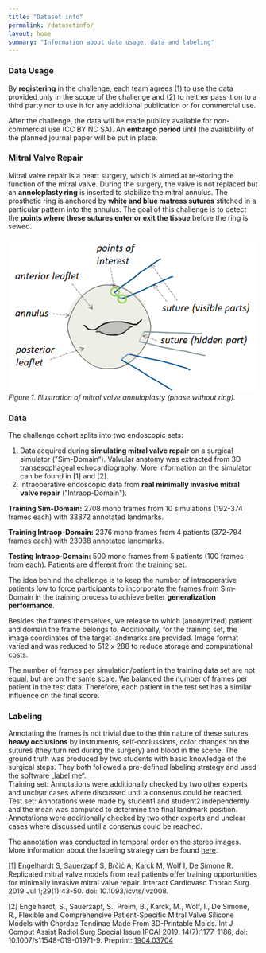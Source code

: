 ```yaml
---
title: "Dataset info"
permalink: /datasetinfo/
layout: home
summary: "Information about data usage, data and labeling"
---
```

### <a id="Data_Usage" class="uncolored_link">Data Usage</a>
By **registering** in the challenge, each team agrees (1) to use the data provided only in the
scope of the challenge and (2) to neither pass it on to a third party nor to use it for any additional publication or for commercial use. 

After the challenge, the data will be made publicy available for non-commercial use (CC BY NC SA). 
An **embargo period** until the availability of the planned journal paper will be put in place.

### <a id="Data" class="uncolored_link">Mitral Valve Repair</a>

Mitral valve repair is a heart surgery, which is aimed at re-storing the function of the mitral valve. During the surgery, the valve is not replaced but an **annoloplasty ring** is inserted to stabilize the mitral annulus. The prosthetic ring is anchored by **white and blue matress sutures** stitched in a particular pattern into the annulus. 
The goal of this challenge is to detect the **points where these sutures enter or exit the tissue** before the ring is sewed. 

<img src="../assets/images/Data_explanation.png"><br>
*Figure 1. Illustration of mitral valve annuloplasty (phase without ring).*

### <a id="Data" class="uncolored_link">Data</a>

The challenge cohort splits into two endoscopic sets:
1. Data acquired during **simulating mitral valve repair** on a surgical simulator ("Sim-Domain“). Valvular anatomy was extracted from 3D transesophageal echocardiography. More information on the simulator can be found in [1] and [2].
2. Intraoperative endoscopic data from **real minimally invasive mitral valve repair** ("Intraop-Domain").

**Training Sim-Domain:**
2708 mono frames from 10 simulations (192-374 frames each) with 33872 annotated landmarks.

**Training Intraop-Domain:**
2376 mono frames from 4 patients (372-794 frames each) with 23938 annotated landmarks.

**Testing Intraop-Domain:**
500 mono frames from 5 patients (100 frames from each). Patients are different from the training set.

The idea behind the challenge is to keep the number of intraoperative patients low to force participants to incorporate the frames from Sim-Domain in the training process to achieve better **generalization performance**.

Besides the frames themselves, we release to which (anonymized) patient and domain the frame belongs to. Additionally, for the training set, the image coordinates of the target landmarks are provided. Image format varied and was reduced to 512 x 288 to reduce storage and computational costs.

The number of frames per simulation/patient in the training data set are not equal, but are on the same scale. We balanced the number of frames per patient in the test data. Therefore, each patient in the test set has a similar influence on the final score.

### <a id="Labeling" class="uncolored_link">Labeling</a>

Annotating the frames is not trivial due to the thin nature of these sutures, **heavy occlusions** by instruments, self-occlussions, color changes on the sutures (they turn red during the surgery) and blood in the scene. 
The ground truth was produced by two students with basic knowledge of the surgical steps. They both followed a pre-defined labeling strategy and used the software „[label me](https://github.com/wkentaro/labelme)“.  
Training set: Annotations were additionally checked by two other experts and unclear cases where discussed until a consenus could be reached.
Test set: Annotations were made by student1 and student2 independently and the mean was computed to determine the final landmark position. Annotations were additionally checked by two other experts and unclear cases where discussed until a consenus could be reached.

The annotation was conducted in temporal order on the stereo images. More information about the labeling strategy can be found <a href="/assets/files/Labeln_ENG-v1.pdf">here</a>.



[1] Engelhardt S, Sauerzapf S, Brčić A, Karck M, Wolf I, De Simone R. Replicated mitral valve models from real patients offer training opportunities for minimally invasive mitral valve repair. Interact Cardiovasc Thorac Surg. 2019 Jul 1;29(1):43-50. doi: 10.1093/icvts/ivz008.

[2] Engelhardt, S., Sauerzapf, S., Preim, B., Karck, M., Wolf, I., De Simone, R., Flexible and Comprehensive Patient-Specific Mitral Valve Silicone Models with Chordae Tendinae Made From 3D-Printable Molds. Int J Comput Assist Radiol Surg Special Issue IPCAI 2019. 14(7):1177–1186, doi: 10.1007/s11548-019-01971-9. Preprint: <a href="https://arxiv.org/abs/1904.03704">1904.03704</a>

